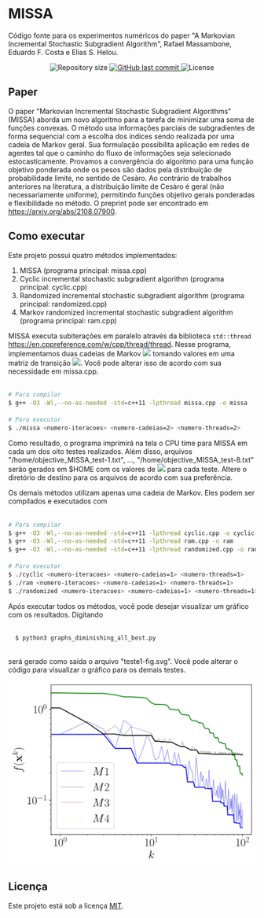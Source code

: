 # MISSA
Código fonte para os experimentos numéricos do paper "A Markovian Incremental Stochastic Subgradient Algorithm", Rafael Massambone, Eduardo F. Costa e Elias S. Helou.

<p align="center">
  
  <img alt="Repository size" src="https://img.shields.io/github/repo-size/RMassambone/MISSA">

  <a href="https://github.com/tgmarinho/README-ecoleta/commits/master">
    <img alt="GitHub last commit" src="https://img.shields.io/github/last-commit/RMassambone/MISSA">
  </a>
    
   <img alt="License" src="https://licensebuttons.net/l/by-nc-nd/4.0/80x15.png">

## Paper

O paper "Markovian Incremental Stochastic Subgradient Algorithms" (MISSA) aborda um novo algoritmo para a tarefa de minimizar uma soma de funções convexas. O método usa informações parciais de subgradientes de forma sequencial com a escolha dos índices sendo realizada por uma cadeia de Markov geral. Sua formulação possibilita aplicação em redes de agentes tal que o caminho do fluxo de informações seja selecionado estocasticamente. Provamos a convergência do algoritmo para uma função objetivo ponderada onde os pesos são dados pela distribuição de probabilidade limite, no sentido de Cesàro. Ao contrário de trabalhos anteriores na literatura, a distribuição limite de Cesàro é geral (não necessariamente uniforme), permitindo funções objetivo gerais ponderadas e flexibilidade no método. O preprint pode ser encontrado em https://arxiv.org/abs/2108.07900.

## Como executar

Este projeto possui quatro métodos implementados:
1. MISSA (programa principal: missa.cpp)
2. Cyclic incremental stochastic subgradient algorithm (programa principal: cyclic.cpp)
3. Randomized incremental stochastic subgradient algorithm (programa principal: randomized.cpp)
4. Markov randomized incremental stochastic subgradient algorithm (programa principal: ram.cpp)

MISSA executa subiterações em paralelo através da biblioteca `std::thread` https://en.cppreference.com/w/cpp/thread/thread. Nesse programa, implementamos duas cadeias de Markov <img src="https://render.githubusercontent.com/render/math?math=s_1(k), \, s_2(k)"> tomando valores em uma matriz de transição <img src="https://render.githubusercontent.com/render/math?math=P">. Você pode alterar isso de acordo com sua necessidade em missa.cpp.

```bash

# Para compilar
$ g++ -O3 -Wl,--no-as-needed -std=c++11 -lpthread missa.cpp -o missa

# Para executar
$ ./missa <numero-iteracoes> <numero-cadeias=2> <numero-threads=2>

```
Como resultado, o programa imprimirá na tela o CPU time para MISSA em cada um dos oito testes realizados. Além disso, arquivos "/home/objective_MISSA_test-1.txt", ..., "/home/objective_MISSA_test-8.txt" serão gerados em $HOME com os valores de <img src="https://render.githubusercontent.com/render/math?math=f(\mathbf{x}^k)"> para cada teste. Altere o diretório de destino para os arquivos de acordo com sua preferência.
  
Os demais métodos utilizam apenas uma cadeia de Markov. Eles podem ser compilados e executados com

```bash

# Para compilar
$ g++ -O3 -Wl,--no-as-needed -std=c++11 -lpthread cyclic.cpp -o cyclic
$ g++ -O3 -Wl,--no-as-needed -std=c++11 -lpthread ram.cpp -o ram
$ g++ -O3 -Wl,--no-as-needed -std=c++11 -lpthread randomized.cpp -o randomized

# Para executar
$ ./cyclic <numero-iteracoes> <numero-cadeias=1> <numero-threads=1>
$ ./ram <numero-iteracoes> <numero-cadeias=1> <numero-threads=1>
$ ./randomized <numero-iteracoes> <numero-cadeias=1> <numero-threads=1>

```

Após executar todos os métodos, você pode desejar visualizar um gráfico com os resultados. Digitando
  
```bash
  
  $ python3 graphs_diminishing_all_best.py
  
```
será gerado como saída o arquivo "teste1-fig.svg". Você pode alterar o código para visualizar o gráfico para os demais testes.
  
<img src="./teste1-fig.svg">
  
## Licença

Este projeto está sob a licença [MIT](./LICENSE).
